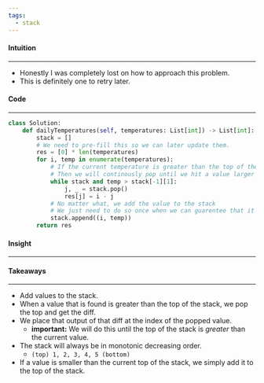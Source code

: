 ```yaml
---
tags:
  - stack
---
```


#### Intuition
---
- Honestly I was completely lost on how to approach this problem.
- This is definitely one to retry later.

#### Code
---
```python
class Solution:
	def dailyTemperatures(self, temperatures: List[int]) -> List[int]:
		stack = []
		# We need to pre-fill this so we can later update them.
		res = [0] * len(temperatures)
		for i, temp in enumerate(temperatures):
			# If the current temperature is greater than the top of the stack
			# Then we will continously pop until we hit a value larger than current
			while stack and temp > stack[-1][1]:
				j, _ = stack.pop()
				res[j] = i - j
			# No matter what, we add the value to the stack
            # We just need to do so once when we can guarentee that it's the smallest
			stack.append((i, temp))  
		return res	
```

#### Insight
---
#### Takeaways
---
- Add values to the stack. 
- When a value that is found is greater than the top of the stack, we pop the top and get the diff.
- We place that output of that diff at the index of the popped value.
	- **important:** We will do this until the top of the stack is _greater_ than the current value.
- The stack will always be in monotonic decreasing order.
	- `(top) 1, 2, 3, 4, 5 (bottom)`
- If a value is smaller than the current top of the stack, we simply add it to the top of the stack.
